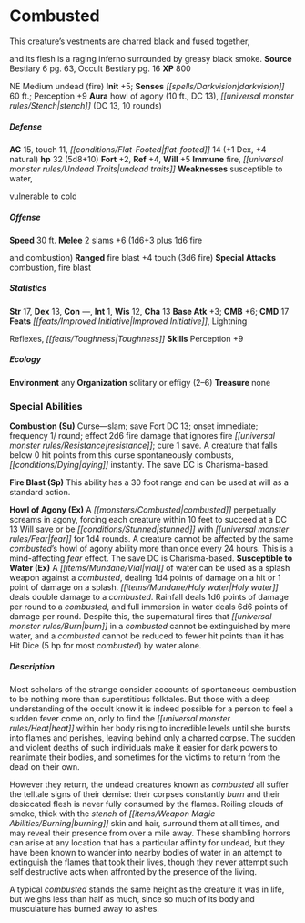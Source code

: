 ﻿---
cssclass: [monsters]
title1: Combusted
desc_short: This creature's vestments are charred black and fused together,and its
  flesh is a raging inferno surrounded by greasy black smoke.
title2: Combusted
CR: 3
sources:
- name: Bestiary 6
  page: 63
  link: http://paizo.com/products/btpy9oge?Pathfinder-Roleplaying-Game-Bestiary-6-Hardcover
- name: Occult Bestiary
  page: 16
  link: http://paizo.com/products/btpy9g21?Pathfinder-Campaign-Setting-Occult-Bestiary
XP: 800
alignment: NE
size: Medium
type: undead
subtypes:
- fire
initiative:
  bonus: 5
senses:
  darkvision: 60
auras:
- name: howl of agony
  radius: 10
  DC: 13
- name: stench
  DC: 13
  duration: 10 rounds
AC:
  AC: 15
  touch: 11
  flat_footed: 14
  components:
    dex: 1
    natural: 4
HP:
  HP: 32
  long: 5d8+10
saves:
  fort: 2
  ref: 4
  will: 5
immunities:
- fire
- undead traits
weaknesses:
- susceptible to water,vulnerable to cold
speeds:
  base: 30
attacks:
  melee:
  - - text: 2 slams +6 (1d6+3 plus 1d6 fireand combustion)
      entries:
      - - damage: 1d6+3
        - damage: 1d6
          type: fireand combustion
      count: 2
      attack: slams
      bonus:
      - 6
  ranged:
  - - text: fire blast +4 touch (3d6 fire)
      entries:
      - - damage: 3d6
          type: fire
      attack: fire blast
      bonus:
      - 4
      touch: true
  special:
  - combustion
  - fire blast
ability_scores:
  STR: 17
  DEX: 13
  CON:
  INT: 1
  WIS: 12
  CHA: 13
BAB: 3
CMB: 6
CMD: 17
feats:
- name: Improved Initiative
- name: LightningReflexes
- name: Toughness
skills:
  Perception: 9
ecology:
  environment: any
  organization: solitary or effigy (2-6)
  treasure_type: none
special_abilities:
  Combustion (Su): Curse-slam; save Fort DC 13; onset immediate; frequency 1/ round;
    effect 2d6 fire damage that ignores fire resistance; cure 1 save. A creature that
    falls below 0 hit points from this curse spontaneously combusts, dying instantly.
    The save DC is Charisma-based.
  Fire Blast (Sp): This ability has a 30 foot range and can be used at will as a standard
    action.
  Howl of Agony (Ex): A combusted perpetually screams in agony, forcing each creature
    within 10 feet to succeed at a DC 13 Will save or be stunned with fear for 1d4
    rounds. A creature cannot be affected by the same combusted's howl of agony ability
    more than once every 24 hours. This is a mind-affecting fear effect. The save
    DC is Charisma-based.
  Susceptible to Water (Ex): A vial of water can be used as a splash weapon against
    a combusted, dealing 1d4 points of damage on a hit or 1 point of damage on a splash.
    Holy water deals double damage to a combusted. Rainfall deals 1d6 points of damage
    per round to a combusted, and full immersion in water deals 6d6 points of damage
    per round. Despite this, the supernatural fires that burn in a combusted cannot
    be extinguished by mere water, and a combusted cannot be reduced to fewer hit
    points than it has Hit Dice (5 hp for most combusted) by water alone.
desc_long: |-
  Most scholars of the strange consider accounts of spontaneous combustion to be nothing more than superstitious folktales. But those with a deep understanding of the occult know it is indeed possible for a person to feel a sudden fever come on, only to find the heat within her body rising to incredible levels until she bursts into flames and perishes, leaving behind only a charred corpse. The sudden and violent deaths of such individuals make it easier for dark powers to reanimate their bodies, and sometimes for the victims to return from the dead on their own. 

  However they return, the undead creatures known as combusted all suffer the telltale signs of their demise: their corpses constantly burn and their desiccated flesh is never fully consumed by the flames. Roiling clouds of smoke, thick with the stench of burning skin and hair, surround them at all times, and may reveal their presence from over a mile away. These shambling horrors can arise at any location that has a particular affinity for undead, but they have been known to wander into nearby bodies of water in an attempt to extinguish the flames that took their lives, though they never attempt such self destructive acts when affronted by the presence of the living. 

  A typical combusted stands the same height as the creature it was in life, but weighs less than half as much, since so much of its body and musculature has burned away to ashes.

---

# Combusted
This creature’s vestments are charred black and fused together,

and its flesh is a raging inferno surrounded by greasy black smoke.
**Source** Bestiary 6 pg. 63, Occult Bestiary pg. 16
**XP** 800

NE Medium undead (fire)
**Init** +5; **Senses** _[[spells/Darkvision|darkvision]]_ 60 ft.; Perception +9
**Aura** howl of agony (10 ft., DC 13), _[[universal monster rules/Stench|stench]]_ (DC 13, 10 rounds)

##### Defense

**AC** 15, touch 11, _[[conditions/Flat-Footed|flat-footed]]_ 14 (+1 Dex, +4 natural)
**hp** 32 (5d8+10)
**Fort** +2, **Ref** +4, **Will** +5
**Immune** fire, _[[universal monster rules/Undead Traits|undead traits]]_
**Weaknesses** susceptible to water,

vulnerable to cold

##### Offense
**Speed** 30 ft.
**Melee** 2 slams +6 (1d6+3 plus 1d6 fire

and combustion)
**Ranged** fire blast +4 touch (3d6 fire)
**Special Attacks** combustion, fire blast

##### Statistics
**Str** 17, **Dex** 13, **Con** —, **Int** 1, **Wis** 12, **Cha** 13
**Base Atk** +3; **CMB** +6; **CMD** 17
**Feats** _[[feats/Improved Initiative|Improved Initiative]]_, Lightning

Reflexes, _[[feats/Toughness|Toughness]]_
**Skills** Perception +9

##### Ecology

**Environment** any
**Organization** solitary or effigy (2–6)
**Treasure** none

### Special Abilities

**Combustion (Su)** Curse—slam; save Fort DC 13; onset immediate; frequency 1/ round; effect 2d6 fire damage that ignores fire _[[universal monster rules/Resistance|resistance]]_; cure 1 save. A creature that falls below 0 hit points from this curse spontaneously combusts, _[[conditions/Dying|dying]]_ instantly. The save DC is Charisma-based.

**Fire Blast (Sp)** This ability has a 30 foot range and can be used at will as a standard action.

**Howl of Agony (Ex)** A _[[monsters/Combusted|combusted]]_ perpetually screams in agony, forcing each creature within 10 feet to succeed at a DC 13 Will save or be _[[conditions/Stunned|stunned]]_ with _[[universal monster rules/Fear|fear]]_ for 1d4 rounds. A creature cannot be affected by the same _combusted_’s howl of agony ability more than once every 24 hours. This is a mind-affecting _fear_ effect. The save DC is Charisma-based.
**Susceptible to Water (Ex)** A _[[items/Mundane/Vial|vial]]_ of water can be used as a splash weapon against a _combusted_, dealing 1d4 points of damage on a hit or 1 point of damage on a splash. _[[items/Mundane/Holy water|Holy water]]_ deals double damage to a _combusted_. Rainfall deals 1d6 points of damage per round to a _combusted_, and full immersion in water deals 6d6 points of damage per round. Despite this, the supernatural fires that _[[universal monster rules/Burn|burn]]_ in a _combusted_ cannot be extinguished by mere water, and a _combusted_ cannot be reduced to fewer hit points than it has Hit Dice (5 hp for most _combusted_) by water alone.

##### Description

Most scholars of the strange consider accounts of spontaneous combustion to be nothing more than superstitious folktales. But those with a deep understanding of the occult know it is indeed possible for a person to feel a sudden fever come on, only to find the _[[universal monster rules/Heat|heat]]_ within her body rising to incredible levels until she bursts into flames and perishes, leaving behind only a charred corpse. The sudden and violent deaths of such individuals make it easier for dark powers to reanimate their bodies, and sometimes for the victims to return from the dead on their own.

However they return, the undead creatures known as _combusted_ all suffer the telltale signs of their demise: their corpses constantly _burn_ and their desiccated flesh is never fully consumed by the flames. Roiling clouds of smoke, thick with the _stench_ of _[[items/Weapon Magic Abilities/Burning|burning]]_ skin and hair, surround them at all times, and may reveal their presence from over a mile away. These shambling horrors can arise at any location that has a particular affinity for undead, but they have been known to wander into nearby bodies of water in an attempt to extinguish the flames that took their lives, though they never attempt such self destructive acts when affronted by the presence of the living.

A typical _combusted_ stands the same height as the creature it was in life, but weighs less than half as much, since so much of its body and musculature has burned away to ashes.